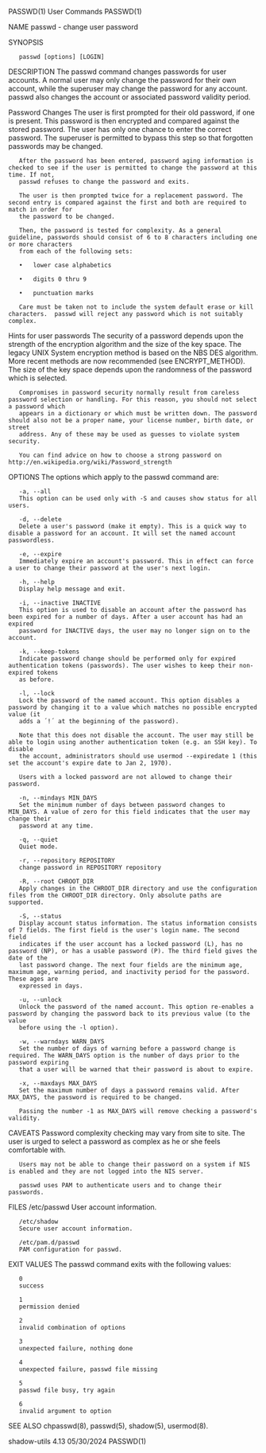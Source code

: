 PASSWD(1)								 User Commands								     PASSWD(1)

NAME
       passwd - change user password

SYNOPSIS

       passwd [options] [LOGIN]

DESCRIPTION
       The passwd command changes passwords for user accounts. A normal user may only change the password for their own account, while the superuser may
       change the password for any account.  passwd also changes the account or associated password validity period.

   Password Changes
       The user is first prompted for their old password, if one is present. This password is then encrypted and compared against the stored password. The
       user has only one chance to enter the correct password. The superuser is permitted to bypass this step so that forgotten passwords may be changed.

       After the password has been entered, password aging information is checked to see if the user is permitted to change the password at this time. If not,
       passwd refuses to change the password and exits.

       The user is then prompted twice for a replacement password. The second entry is compared against the first and both are required to match in order for
       the password to be changed.

       Then, the password is tested for complexity. As a general guideline, passwords should consist of 6 to 8 characters including one or more characters
       from each of the following sets:

       •   lower case alphabetics

       •   digits 0 thru 9

       •   punctuation marks

       Care must be taken not to include the system default erase or kill characters.  passwd will reject any password which is not suitably complex.

   Hints for user passwords
       The security of a password depends upon the strength of the encryption algorithm and the size of the key space. The legacy UNIX System encryption
       method is based on the NBS DES algorithm. More recent methods are now recommended (see ENCRYPT_METHOD). The size of the key space depends upon the
       randomness of the password which is selected.

       Compromises in password security normally result from careless password selection or handling. For this reason, you should not select a password which
       appears in a dictionary or which must be written down. The password should also not be a proper name, your license number, birth date, or street
       address. Any of these may be used as guesses to violate system security.

       You can find advice on how to choose a strong password on http://en.wikipedia.org/wiki/Password_strength

OPTIONS
       The options which apply to the passwd command are:

       -a, --all
	   This option can be used only with -S and causes show status for all users.

       -d, --delete
	   Delete a user's password (make it empty). This is a quick way to disable a password for an account. It will set the named account passwordless.

       -e, --expire
	   Immediately expire an account's password. This in effect can force a user to change their password at the user's next login.

       -h, --help
	   Display help message and exit.

       -i, --inactive INACTIVE
	   This option is used to disable an account after the password has been expired for a number of days. After a user account has had an expired
	   password for INACTIVE days, the user may no longer sign on to the account.

       -k, --keep-tokens
	   Indicate password change should be performed only for expired authentication tokens (passwords). The user wishes to keep their non-expired tokens
	   as before.

       -l, --lock
	   Lock the password of the named account. This option disables a password by changing it to a value which matches no possible encrypted value (it
	   adds a ´!´ at the beginning of the password).

	   Note that this does not disable the account. The user may still be able to login using another authentication token (e.g. an SSH key). To disable
	   the account, administrators should use usermod --expiredate 1 (this set the account's expire date to Jan 2, 1970).

	   Users with a locked password are not allowed to change their password.

       -n, --mindays MIN_DAYS
	   Set the minimum number of days between password changes to MIN_DAYS. A value of zero for this field indicates that the user may change their
	   password at any time.

       -q, --quiet
	   Quiet mode.

       -r, --repository REPOSITORY
	   change password in REPOSITORY repository

       -R, --root CHROOT_DIR
	   Apply changes in the CHROOT_DIR directory and use the configuration files from the CHROOT_DIR directory. Only absolute paths are supported.

       -S, --status
	   Display account status information. The status information consists of 7 fields. The first field is the user's login name. The second field
	   indicates if the user account has a locked password (L), has no password (NP), or has a usable password (P). The third field gives the date of the
	   last password change. The next four fields are the minimum age, maximum age, warning period, and inactivity period for the password. These ages are
	   expressed in days.

       -u, --unlock
	   Unlock the password of the named account. This option re-enables a password by changing the password back to its previous value (to the value
	   before using the -l option).

       -w, --warndays WARN_DAYS
	   Set the number of days of warning before a password change is required. The WARN_DAYS option is the number of days prior to the password expiring
	   that a user will be warned that their password is about to expire.

       -x, --maxdays MAX_DAYS
	   Set the maximum number of days a password remains valid. After MAX_DAYS, the password is required to be changed.

	   Passing the number -1 as MAX_DAYS will remove checking a password's validity.

CAVEATS
       Password complexity checking may vary from site to site. The user is urged to select a password as complex as he or she feels comfortable with.

       Users may not be able to change their password on a system if NIS is enabled and they are not logged into the NIS server.

       passwd uses PAM to authenticate users and to change their passwords.

FILES
       /etc/passwd
	   User account information.

       /etc/shadow
	   Secure user account information.

       /etc/pam.d/passwd
	   PAM configuration for passwd.

EXIT VALUES
       The passwd command exits with the following values:

       0
	   success

       1
	   permission denied

       2
	   invalid combination of options

       3
	   unexpected failure, nothing done

       4
	   unexpected failure, passwd file missing

       5
	   passwd file busy, try again

       6
	   invalid argument to option

SEE ALSO
       chpasswd(8), passwd(5), shadow(5), usermod(8).

shadow-utils 4.13							  05/30/2024								     PASSWD(1)
